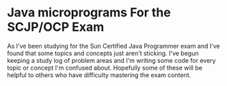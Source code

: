 <h1>Java microprograms For the SCJP/OCP Exam</h1>
<p>As I've been studying for the Sun Certified Java Programmer exam and I've found that some topics and concepts just aren't sticking. I've begun keeping a study log of problem areas and I'm writing some code for every topic or concept I'm confused about. Hopefully some of these will be helpful to others who have difficulty mastering the exam content.</p>